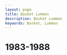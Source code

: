 ```yaml
---
layout: page
title: Basket Lummen
description: Basket Lummen
keywords: Basket, Lummen
---
```


# 1983-1988



